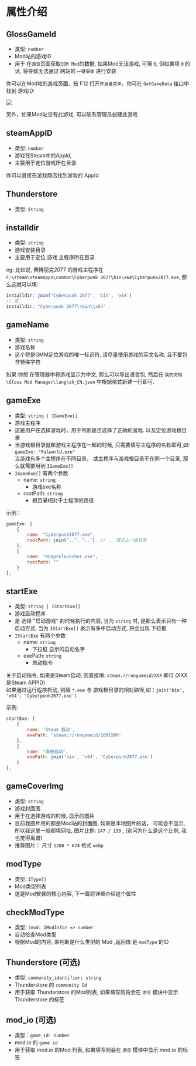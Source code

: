 

# 属性介绍

## GlossGameId 
- 类型: `number`
- Mod站的游戏ID
- 用于 在`游览`页面获取`3DM Mod`的数据, 如果Mod无该游戏, 可填 `0`, 但如果填 `0` 的话, 将导致无法通过 网站的 `一键安装` 进行安装

你可以在Mod站的游戏页面，按 F12 打开`开发者菜单`，你可在 `GetGameData` 接口中找到 游戏ID:

![](https://mod.3dmgame.com/static/upload/mod/202401/MOD65af2f06e8716.png@webp)


另外，如果Mod站没有此游戏, 可以联系管理员创建此游戏

## steamAppID
- 类型: `number`
- 游戏在Steam中的AppId, 
- 主要用于定位游戏所在目录.

你可以直接在游戏商店找到游戏的 AppId 

## Thunderstore
- 类型: `String`

## installdir
- 类型: `string`
- 游戏安装目录
- 主要用于定位 游戏 主程序所在目录.

eg:
比如说, 赛博朋克2077 的游戏主程序在 `F:\steam\steamapps\common\Cyberpunk 2077\bin\x64\Cyberpunk2077.exe`, 那么这就可以填:
```ts
installdir: join("Cyberpunk 2077", 'bin', 'x64')
// 或
installdir: "Cyberpunk 2077\\bin\\x64"
```

## gameName
- 类型: `string`
- 游戏名称
- 这个将是GMM定位游戏的唯一标识符, 请尽量使用游戏的英文名称, 且不要包含特殊字符

如果 你想 在管理器中将游戏显示为中文, 那么可以导出语言包, 然后在 `我的文档\Gloss Mod Manager\lang\zh_CN.json` 中根据格式新建一行即可. 

## gameExe
- 类型: `string | IGameExe[]`
- 游戏主程序
- 这是用户在选择游戏时，用于判断是否选择了正确的游戏. 以及定位游戏根目录
- 当游戏根目录就和游戏主程序在一起的时候, 只需要填写主程序的名称即可,如: `gameExe: "Palworld.exe"`  
  当游戏有多个主程序在不同目录， 或主程序与游戏根目录不在同一个目录, 那么就需要用到 `IGameExe[]`
- `IGameExe[]` 有两个参数
  - name: `string`
    - 游戏exe名称
  - rootPath: `string`
    - 根目录相对于主程序的路径

示例：
```js
gameExe: [
    {
        name: "Cyberpunk2077.exe",
        rootPath: join("..", "..")  // .. 表示上一级目录
    },
    {
        name: "REDprelauncher.exe",
        rootPath: ""
    }
],
```

## startExe
- 类型: `string | IStartExe[]`
- 游戏启动程序
- 是 选择 "启动游戏" 的时候执行的内容, 当为 `string` 时, 是那么表示只有一种启动方式, 当为 `IStartExe[]` 表示有多中启动方式, 将会出现 下拉框 
-  `IStartExe` 有两个参数
   - name: `string`
     - 下拉框 显示的启动名字
   - exePath: `string`
     - 启动指令

关于启动指令, 
如果是Steam启动, 则直接填: `steam://rungameid/XXX` 即可 (XXX 是Steam APPID)  
如果通过运行程序启动, 则填 `*.exe` 与 游戏根目录的相对路径,如：`join('bin', 'x64', 'Cyberpunk2077.exe')` 

示例:
```js
startExe: [
    {
        name: 'Steam 启动',
        exePath: 'steam://rungameid/1091500'
    },
    {
        name: "直接启动",
        exePath: join('bin', 'x64', 'Cyberpunk2077.exe')
    }
],
```

## gameCoverImg
- 类型: `string`
- 游戏封面图
- 用于在选择游戏的时候, 显示的图片
- 目前我图片用的都是Mod站的封面图, 如果是本地图片的话， 可能会不显示, 所以我这里一般都填网址, 图片比例: `247 / 139` , (别问为什么是这个比例, 我也觉得离谱) 
- 推荐图片： 尺寸 `1200 * 674` 格式 `webp`

## modType
- 类型: `IType[]`
- Mod类型列表
- 这是Mod安装的核心内容, 下一篇将详细介绍这个属性

## checkModType
- 类型: `(mod: IModInfo) => number`
- 自动检查Mod类型
- 根据Mod的内容, 来判断是什么类型的 Mod ,返回值 是 `modType` 的ID

## Thunderstore (可选)
- 类型: `community_identifier: string`
- Thunderstore 的 `community Id`
- 用于获取 Thunderstore 的Mod列表, 如果填写则将会在 `游览` 模块中显示 Thunderstore 的标签

## mod_io (可选)
- 类型：`game_id: number`
- mod.io 的 `game id`
- 用于获取  mod.io 的Mod 列表, 如果填写则会在 `游览` 模块中显示 mod.io 的标签

